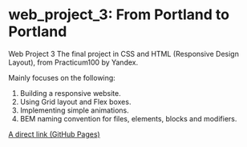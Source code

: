 # web_project_3: From Portland to Portland

Web Project 3
The final project in CSS and HTML (Responsive Design Layout), from Practicum100 by Yandex.

Mainly focuses on the following:
1. Building a responsive website.
2. Using Grid layout and Flex boxes.
3. Implementing simple animations.
4. BEM naming convention for files, elements, blocks and modifiers.


[A direct link (GitHub Pages)](https://mrseif123.github.io/Web-Project-3/)
